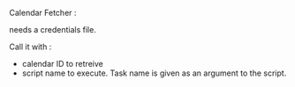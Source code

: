 Calendar Fetcher :

needs a credentials file.

Call it with : 

- calendar ID to retreive
- script name to execute. Task name is given as an argument to the script.
